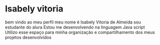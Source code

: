 # Isabely vitoria
bem vindo ao meu perfil 
meu nome é Isabely Vitoria de Almeida
sou estudante do alura
Estou me desenvolvendo na linguagem Java script
Utilizo esse espaço para minha organização e compartilhamento dos meus projetos desenvolvidos
